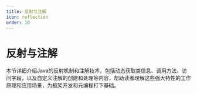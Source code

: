```yaml
---
title: 反射与注解
icon: reflection
order: 10
---
```


# 反射与注解

本节详细介绍Java的反射机制和注解技术，包括动态获取类信息、调用方法、访问字段，以及自定义注解的创建和处理等内容，帮助读者理解这些强大特性的工作原理和应用场景，为框架开发和元编程打下基础。
